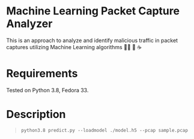 # Machine Learning Packet Capture Analyzer
This is an approach to analyze and identify malicious traffic in packet captures utilizing Machine Learning algorithms 👨‍💻
:dancer: :coffee:

# Requirements

Tested on Python 3.8, Fedora 33.

# Description

> `python3.8 predict.py --loadmodel ./model.h5 --pcap sample.pcap`
